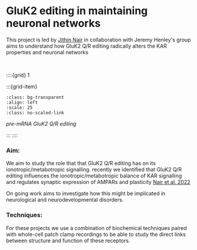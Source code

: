 # GluK2 editing in maintaining neuronal networks

This project is led by [Jithin Nair](../our-team/members/jithinnair) in collaboration with Jeremy Henley's group aims to understand 
how GluK2 Q/R editing radically alters the KAR properties and neuronal networks


&nbsp;


::::{grid} 1

:::{grid-item}
```{image} ../img/projects/kainate-project.png 
:class: bg-transparent
:align: left
:scale: 25
:class: no-scaled-link
```
_pre-mRNA GluK2 Q/R editing_

:::
::::

### Aim:
We aim to study the role that that GluK2 Q/R editing has on its ionotropic/metabotropic signalling. 
recently we identified that GluK2 Q/R editing influences the ionotropic/metabotropic balance of 
KAR signalling and regulates synaptic expression of AMPARs and plasticity [Nair et al. 2022](https://www.biorxiv.org/content/10.1101/2022.10.31.514576v1.full)

On going work aims to investigate how this might be implicated in neurological and neurodevelopmental disorders.

### Techniques:
For these projects we use a combination of biochemical techniques paired with whole-cell patch clamp recordings to be able
to study the direct links between structure and function of these receptors.

